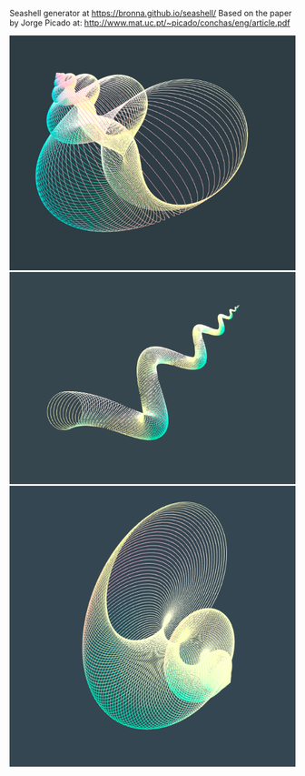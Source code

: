 Seashell generator at https://bronna.github.io/seashell/
Based on the paper by Jorge Picado at: http://www.mat.uc.pt/~picado/conchas/eng/article.pdf

![Image of shell1](/../shell1.png)
![Image of shell2](/../shell2.png)
![Image of shell3](/../shell3.png)
